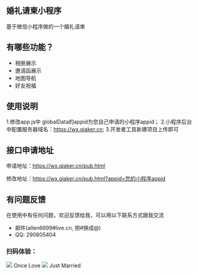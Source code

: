 
## 婚礼请柬小程序
基于微信小程序做的一个婚礼请柬

## 有哪些功能？

* 相册展示
* 邀请函展示
* 地图导航
* 好友祝福


## 使用说明

1.修改app.js中 globalData的appid为您自己申请的小程序appid；
2.小程序后台中配置服务器域名：https://wx.qiaker.cn;
3.开发者工具新建项目上传即可


## 接口申请地址

申请地址：<a href="https://wx.qiaker.cn/pub.html">https://wx.qiaker.cn/pub.html</a><br/>

修改地址：<a href="https://wx.qiaker.cn/pub.html?appid=您的小程序appid">https://wx.qiaker.cn/pub.html?appid=您的小程序appid</a>


## 有问题反馈
在使用中有任何问题，欢迎反馈给我，可以用以下联系方式跟我交流

* 邮件(allen6699#live.cn, 把#换成@)
* QQ: 290805404

### 扫码体验：

<img src="https://wx.qiaker.cn/img/ma.jpg">
Once Love

<img src="https://wx.qiaker.cn/img/ma2.jpg">
Just Married
